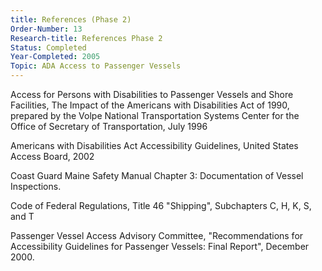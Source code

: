 ```yaml
---
title: References (Phase 2)
Order-Number: 13
Research-title: References Phase 2
Status: Completed
Year-Completed: 2005
Topic: ADA Access to Passenger Vessels
---
```


Access for Persons with Disabilities to Passenger Vessels and Shore Facilities, The Impact of the Americans with Disabilities Act of 1990, prepared by the Volpe National Transportation Systems Center for the Office of Secretary of Transportation, July 1996

Americans with Disabilities Act Accessibility Guidelines, United States Access Board, 2002

Coast Guard Maine Safety Manual Chapter 3: Documentation of Vessel Inspections.

Code of Federal Regulations, Title 46 "Shipping", Subchapters C, H, K, S, and T

Passenger Vessel Access Advisory Committee, "Recommendations for Accessibility Guidelines for Passenger Vessels: Final Report", December 2000.
